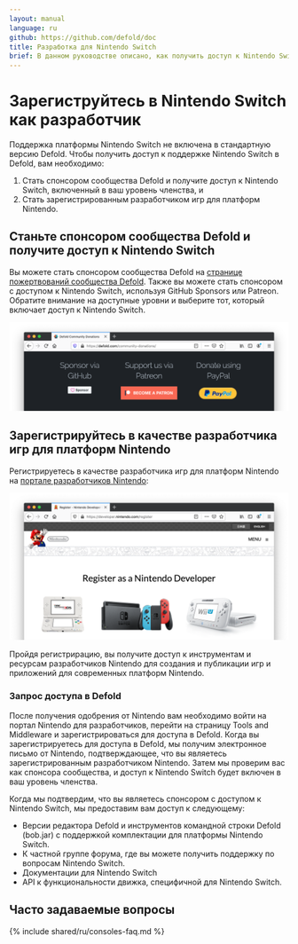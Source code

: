```yaml
---
layout: manual
language: ru
github: https://github.com/defold/doc
title: Разработка для Nintendo Switch
brief: В данном руководстве описано, как получить доступ к Nintendo Switch
---
```


# Зарегиструйтесь в Nintendo Switch как разработчик

Поддержка платформы Nintendo Switch не включена в стандартную версию Defold. Чтобы получить доступ к поддержке Nintendo Switch в Defold, вам необходимо:

1. Стать спонсором сообщества Defold и получите доступ к Nintendo Switch, включенный в ваш уровень членства, и
2. Стать зарегистрированным разработчиком игр для платформ Nintendo.


## Станьте спонсором сообщества Defold и получите доступ к Nintendo Switch

Вы можете стать спонсором сообщества Defold на [странице пожертвований сообщества Defold](/community-donations/). Также вы можете стать спонсором с доступом к Nintendo Switch, используя GitHub Sponsors или Patreon. Обратите внимание на доступные уровни и выберите тот, который включает доступ к Nintendo Switch.

![](/manuals/images/nintendo-switch/register-defold.png)

## Зарегистрируйтесь в качестве разработчика игр для платформ Nintendo

Регистрируетесь в качестве разработчика игр для платформ Nintendo на [портале разработчиков Nintendo](https://developer.nintendo.com/register):

![](/manuals/images/nintendo-switch/register-nintendo.png)

Пройдя регистрирацию, вы получите доступ к инструментам и ресурсам разработчиков Nintendo для создания и публикации игр и приложений для современных платформ Nintendo.


### Запрос доступа в Defold

После получения одобрения от Nintendo вам необходимо войти на портал Nintendo для разработчиков, перейти на страницу Tools and Middleware и зарегистрироваться для доступа в Defold. Когда вы зарегистрируетесь для доступа в Defold, мы получим электронное письмо от Nintendo, подтверждающее, что вы являетесь зарегистрированным разработчиком Nintendo. Затем мы проверим вас как спонсора сообщества, и доступ к Nintendo Switch будет включен в ваш уровень членства.

Когда мы подтвердим, что вы являетесь спонсором с доступом к Nintendo Switch, мы предоставим вам доступ к следующему:

* Версии редактора Defold и инструментов командной строки Defold (bob.jar) с поддержкой комплектации для платформы Nintendo Switch.
* К частной группе форума, где вы можете получить поддержку по вопросам Nintendo Switch.
* Документации для Nintendo Switch
* API к функциональности движка, специфичной для Nintendo Switch.


## Часто задаваемые вопросы
{% include shared/ru/consoles-faq.md %}

